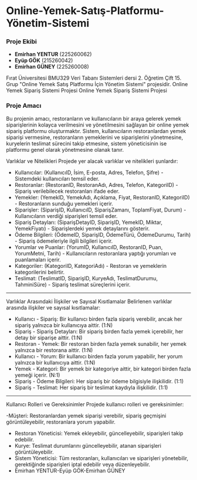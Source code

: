 # Online-Yemek-Satış-Platformu-Yönetim-Sistemi
### Proje Ekibi

- **Emirhan YENTUR** (225260062)
- **Eyüp GÖK** (215260042)
- **Emirhan GÜNEY** (225260008)
  
Fırat Üniversitesi BMU329 Veri Tabanı Sistemleri dersi 2. Öğretim Çift 15. Grup "Online Yemek Satış Platformu İçin Yönetim Sistemi" projesidir. Online Yemek Sipariş Sistemi Projesi
Online Yemek Sipariş Sistemi Projesi

### Proje Amacı
Bu projenin amacı, restoranların ve kullanıcıların bir araya gelerek yemek siparişlerinin kolayca verilmesini ve yönetilmesini sağlayan bir online yemek sipariş platformu oluşturmaktır. Sistem, kullanıcıların restoranlardan yemek siparişi vermesine, restoranların yemeklerini ve siparişlerini yönetmesine, kuryelerin teslimat sürecini takip etmesine, sistem yöneticisinin ise platformu genel olarak yönetmesine olanak tanır.

Varlıklar ve Nitelikleri
Projede yer alacak varlıklar ve nitelikleri şunlardır:

- Kullanıcılar: (KullanıcıID, İsim, E-posta, Adres, Telefon, Şifre) - Sistemdeki kullanıcıları temsil eder.
- Restoranlar: (RestoranID, RestoranAdı, Adres, Telefon, KategoriID) - Sipariş verilebilecek restoranları ifade eder.
- Yemekler: (YemekID, YemekAdı, Açıklama, Fiyat, RestoranID, KategoriID) - Restoranların sunduğu yemekleri içerir.
- Siparişler: (SiparişID, KullanıcıID, SiparişZamanı, ToplamFiyat, Durum) - Kullanıcıların verdiği siparişleri temsil eder.
- Sipariş Detayları: (SiparişDetayID, SiparişID, YemekID, Miktar, YemekFiyatı) - Siparişlerdeki yemek detaylarını gösterir.
- Ödeme Bilgileri: (ÖdemeID, SiparişID, ÖdemeTürü, ÖdemeDurumu, Tarih) - Sipariş ödemeleriyle ilgili bilgileri içerir.
- Yorumlar ve Puanlar: (YorumID, KullanıcıID, RestoranID, Puan, YorumMetni, Tarih) - Kullanıcıların restoranlara yaptığı yorumları ve puanlamaları içerir.
- Kategoriler: (KategoriID, KategoriAdı) - Restoran ve yemeklerin kategorilerini belirtir.
- Teslimat: (TeslimatID, SiparişID, KuryeAdı, TeslimatDurumu, TahminiSüre) - Sipariş teslimat süreçlerini içerir.

---
Varlıklar Arasındaki İlişkiler ve Sayısal Kısıtlamalar
Belirlenen varlıklar arasında ilişkiler ve sayısal kısıtlamalar:

- Kullanıcı - Sipariş: Bir kullanıcı birden fazla sipariş verebilir, ancak her sipariş yalnızca bir kullanıcıya aittir. (1:N)
- Sipariş - Sipariş Detayları: Bir sipariş birden fazla yemek içerebilir, her detay bir siparişe aittir. (1:N)
- Restoran - Yemek: Bir restoran birden fazla yemek sunabilir, her yemek yalnızca bir restorana aittir. (1:N)
- Kullanıcı - Yorum: Bir kullanıcı birden fazla yorum yapabilir, her yorum yalnızca bir kullanıcıya aittir. (1:N)
- Yemek - Kategori: Bir yemek bir kategoriye aittir, bir kategori birden fazla yemeği içerir. (N:1)
- Sipariş - Ödeme Bilgileri: Her sipariş bir ödeme bilgisiyle ilişkilidir. (1:1)
- Sipariş - Teslimat: Her sipariş bir teslimat kaydıyla ilişkilidir. (1:1)

---

Kullanıcı Rolleri ve Gereksinimler Projede kullanıcı rolleri ve gereksinimler:

-Müşteri: Restoranlardan yemek siparişi verebilir, sipariş geçmişini görüntüleyebilir, restoranlara yorum yapabilir.
- Restoran Yöneticisi: Yemek ekleyebilir, güncelleyebilir, siparişleri takip edebilir.
- Kurye: Teslimat durumlarını güncelleyebilir, atanan siparişleri görüntüleyebilir.
- Sistem Yöneticisi: Tüm restoranları, kullanıcıları ve siparişleri yönetebilir, gerektiğinde siparişleri iptal edebilir veya düzenleyebilir.
- Emirhan YENTUR-Eyüp GÖK-Emirhan GÜNEY

